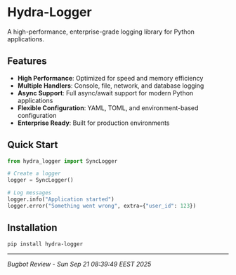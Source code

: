 # Hydra-Logger

A high-performance, enterprise-grade logging library for Python applications.

## Features

- **High Performance**: Optimized for speed and memory efficiency
- **Multiple Handlers**: Console, file, network, and database logging
- **Async Support**: Full async/await support for modern Python applications
- **Flexible Configuration**: YAML, TOML, and environment-based configuration
- **Enterprise Ready**: Built for production environments

## Quick Start

```python
from hydra_logger import SyncLogger

# Create a logger
logger = SyncLogger()

# Log messages
logger.info("Application started")
logger.error("Something went wrong", extra={"user_id": 123})
```

## Installation

```bash
pip install hydra-logger
```

---

*Bugbot Review - Sun Sep 21 08:39:49 EEST 2025*
